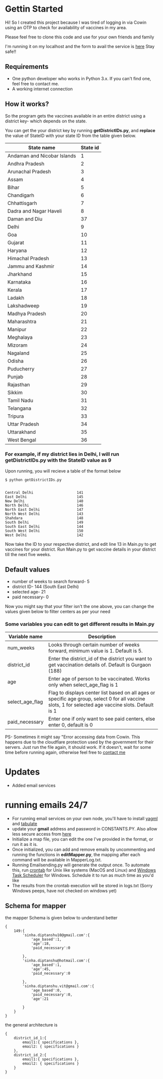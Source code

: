 # **Gettin Started**

Hi!
So I created this project because I was tired of logging in via Cowin using an OTP to check for availability of vaccines in my area.

Please feel free to clone this code and use for your own friends and family

I'm running it on my localhost and the form to avail the service is [here](https://forms.gle/Qqhp57MD2CMT8Lev8)
Stay safe!!

## **Requirements**
* One python developer who works in Python 3.x. If you can't find one, feel free to contact me.
* A working internet connection

## **How it works?**

So the program gets the vaccines available in an entire district using a district key- which depends on the state. 


You can get the your district key by running **getDistrictIDs.py**, and **replace** the value of StateID with your state ID from the table given below.

| State name                  | State id |
| --------------------------- | -------- |
| Andaman and Nicobar Islands | 1        |
| Andhra Pradesh              | 2        |
| Arunachal Pradesh           | 3        |
| Assam                       | 4        |
| Bihar                       | 5        |
| Chandigarh                  | 6        |
| Chhattisgarh                | 7        |
| Dadra and Nagar Haveli      | 8        |
| Daman and Diu               | 37       |
| Delhi                       | 9        |
| Goa                         | 10       |
| Gujarat                     | 11       |
| Haryana                     | 12       |
| Himachal Pradesh            | 13       |
| Jammu and Kashmir           | 14       |
| Jharkhand                   | 15       |
| Karnataka                   | 16       |
| Kerala                      | 17       |
| Ladakh                      | 18       |
| Lakshadweep                 | 19       |
| Madhya Pradesh              | 20       |
| Maharashtra                 | 21       |
| Manipur                     | 22       |
| Meghalaya                   | 23       |
| Mizoram                     | 24       |
| Nagaland                    | 25       |
| Odisha                      | 26       |
| Puducherry                  | 27       |
| Punjab                      | 28       |
| Rajasthan                   | 29       |
| Sikkim                      | 30       |
| Tamil Nadu                  | 31       |
| Telangana                   | 32       |
| Tripura                     | 33       |
| Uttar Pradesh               | 34       |
| Uttarakhand                 | 35       |
| West Bengal                 | 36       |


### For example, if my district lies in Delhi, I will run getDistrictIDs.py with the StateID value as 9
Upon running, you will recieve a table of the format below

```
$ python getDistrictIDs.py


Central Delhi                    141
East Delhi                       145
New Delhi                        140
North Delhi                      146
North East Delhi                 147
North West Delhi                 143
Shahdara                         148
South Delhi                      149
South East Delhi                 144
South West Delhi                 150
West Delhi                       142
```

Now take the ID to your respective district, and edit line 13 in Main.py to get vaccines for your district.
Run Main.py to get vaccine details in your district till the next five weeks.

## Default values
* number of weeks to search forward- 5
* district ID- 144 (South East Delhi)
* selected age- 21
* paid necessary- 0

Now you might say that your filter isn't the one above, you can change the values given below to filter centers as per your need


### **Some variables you can edit to get different results in Main.py**

| Variable name | Description |
| ------------- | ----------- |
|num_weeks| Looks through certain number of weeks forward, minimum value is 1. Default is 5.|
|district_id| Enter the district_id of the district you want to get vaccination details of. Default is Gurgaon (188) |
|age| Enter age of person to be vaccinated. Works only when select_age_flag is 1|
|select_age_flag|Flag to displays center list based on all ages or specific age group, select 0 for all vaccine slots, 1 for selected age vaccine slots. Default is 1|
|paid_necessary| Enter one if only want to see paid centers, else enter 0, default is 0|



PS- Sometimes it might say "Error accessing data from Cowin. This happens due to the cloudflare protection used by the government for their servers. Just run the file again, it should work. If it doesn't, wait for some time before running again, otherwise feel free to [contact me](https://www.instagram.com/hey_atleast_someone/)

# Updates

* Added email services




# running emails 24/7
* For running email services on your own node, you'll have to install [yagml](https://pypi.org/project/yagmail/) and [tabulate](https://pypi.org/project/tabulate/)
* update your **gmail** address and password in CONSTANTS.PY. Also allow less secure access from [here](https://www.google.com/settings/security/lesssecureapps)
* Initialize a map file, you can edit the one I've provided in the format, or run it as it is.
* Once initialized, you can add and remove emails by uncommenting and running the functions in **editMapper.py**, the mapping after each command will be available in MapperLog.txt.
* Running Emailsending.py will generate the output once. To automate this, run [crontab](https://medium.com/@lalitvyas1994/crontab-cronjob-automation-want-to-run-your-python-script-again-again-like-after-every-10-20-21700a406ddc) for Unix like systems (MacOS and Linux) and [Windows Task Scheduler](https://dev.to/tharindadilshan/running-a-python-script-every-x-minutes-in-windows-10-3nm9) for Windows. Schedule it to run as much time as you'd like
* The results from the crontab execution will be stored in logs.txt (Sorry Windows peeps, have not checked on windows yet)

## Schema for mapper

the mapper Schema is given below to understand better

```
{
    149:{
        'sinha.diptanshu10@gmail.com':{
            'age_based':1,
            'age':18,
            'paid_necessary':0
            
        },
        'sinha.diptanshu@hotmail.com':{
            'age_based':1,
            'age':45,
            'paid_necessary':0
            
        },
        'sinha.diptanshu.vit@gmail.com':{
            'age_based':0,
            'paid_necessary':0,
            'age':21
            
        }
    }
}
```

the general architecture is 
```
{
    district_id_1:{
        email1:{ specifications },
        email2: { specifications }
    },
    district_id_2:{
        email1:{ specifications },
        email2: { specifications }
    }
}
```
